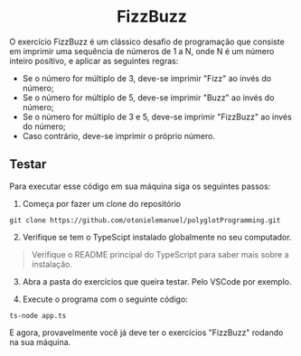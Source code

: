 <h1 align="center">FizzBuzz</h1>

O exercício FizzBuzz é um clássico desafio de programação que consiste em imprimir uma sequência de números de 1 a N, onde N é um número inteiro positivo, e aplicar as seguintes regras:

+   Se o número for múltiplo de 3, deve-se imprimir "Fizz" ao invés do número;
+   Se o número for múltiplo de 5, deve-se imprimir "Buzz" ao invés do número;
+   Se o número for múltiplo de 3 e 5, deve-se imprimir "FizzBuzz" ao invés do número;
+   Caso contrário, deve-se imprimir o próprio número.

## Testar

Para executar esse código em sua máquina siga os seguintes passos:

1. Começa por fazer um clone do repositório

```
git clone https://github.com/otonielemanuel/polyglotProgramming.git
```

2. Verifique se tem o TypeScipt instalado globalmente no seu computador.

> Verifique o README principal do TypeScript para saber mais sobre a instalação.

3. Abra a pasta do exercícios que queira testar. Pelo VSCode por exemplo.

4. Execute o programa com o seguinte código:

```
ts-node app.ts
```

E agora, provavelmente você já deve ter o exercícios "FizzBuzz" rodando na sua máquina.
